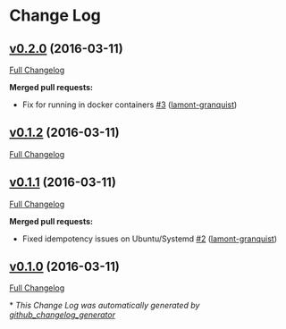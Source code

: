 # Change Log

## [v0.2.0](https://github.com/lamont-cookbooks/chef_hostname/tree/v0.2.0) (2016-03-11)
[Full Changelog](https://github.com/lamont-cookbooks/chef_hostname/compare/v0.1.2...v0.2.0)

**Merged pull requests:**

- Fix for running in docker containers [\#3](https://github.com/lamont-cookbooks/chef_hostname/pull/3) ([lamont-granquist](https://github.com/lamont-granquist))

## [v0.1.2](https://github.com/lamont-cookbooks/chef_hostname/tree/v0.1.2) (2016-03-11)
[Full Changelog](https://github.com/lamont-cookbooks/chef_hostname/compare/v0.1.1...v0.1.2)

## [v0.1.1](https://github.com/lamont-cookbooks/chef_hostname/tree/v0.1.1) (2016-03-11)
[Full Changelog](https://github.com/lamont-cookbooks/chef_hostname/compare/v0.1.0...v0.1.1)

**Merged pull requests:**

- Fixed idempotency issues on Ubuntu/Systemd [\#2](https://github.com/lamont-cookbooks/chef_hostname/pull/2) ([lamont-granquist](https://github.com/lamont-granquist))

## [v0.1.0](https://github.com/lamont-cookbooks/chef_hostname/tree/v0.1.0) (2016-03-11)
[Full Changelog](https://github.com/lamont-cookbooks/chef_hostname/compare/1.0.1...v0.1.0)



\* *This Change Log was automatically generated by [github_changelog_generator](https://github.com/skywinder/Github-Changelog-Generator)*